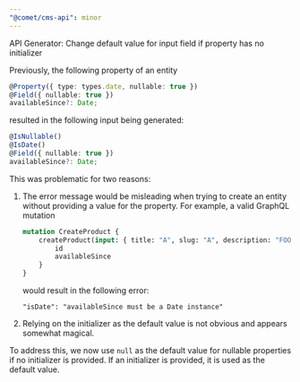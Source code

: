 ```yaml
---
"@comet/cms-api": minor
---
```


API Generator: Change default value for input field if property has no initializer

Previously, the following property of an entity

```ts
@Property({ type: types.date, nullable: true })
@Field({ nullable: true })
availableSince?: Date;
```

resulted in the following input being generated:

```ts
@IsNullable()
@IsDate()
@Field({ nullable: true })
availableSince?: Date;
```

This was problematic for two reasons:

1.  The error message would be misleading when trying to create an entity without providing a value for the property. For example, a valid GraphQL mutation

    ```graphql
    mutation CreateProduct {
        createProduct(input: { title: "A", slug: "A", description: "FOO" }) {
            id
            availableSince
        }
    }
    ```

    would result in the following error:

    ```
    "isDate": "availableSince must be a Date instance"
    ```

2.  Relying on the initializer as the default value is not obvious and appears somewhat magical.

To address this, we now use `null` as the default value for nullable properties if no initializer is provided. If an initializer is provided, it is used as the default value.
